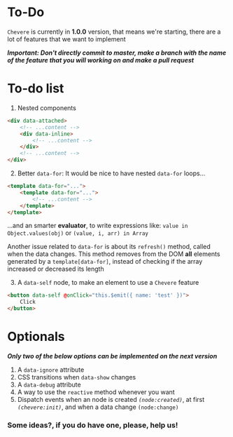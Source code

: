 To-Do
====

``Chevere`` is currently in **1.0.0** version, that means we're starting, there are a lot of features that we want to implement

***Important: Don't directly commit to master, make a branch with the name of the feature that you will working on and make a pull request***

# To-do list

1. Nested components

```html
<div data-attached>
    <!-- ...content -->
    <div data-inline>
        <!-- ...content -->
    </div>
    <!-- ...content -->
</div>
```

2. Better ``data-for``: It would be nice to have nested ``data-for`` loops...

```html
<template data-for="...">
    <template data-for="...">
        <!-- ...content -->
    </template>
</template>
```
...and an smarter **evaluator**, to write expressions like: ``value in Object.values(obj)`` or ``(value, i, arr) in Array``

Another issue related to ``data-for`` is about its ``refresh()`` method, called when the data changes. This method removes from the DOM **all** elements generated by a ``template[data-for]``, instead of checking if the array increased or decreased its length

3. A ``data-self`` node, to make an element to use a ``Chevere`` feature 

```html
<button data-self @onClick="this.$emit({ name: 'test' })">
    Click
</button>
```

# Optionals

***Only two of the below options can be implemented on the next version***
1. A ``data-ignore`` attribute
2. CSS transitions when ``data-show`` changes
3. A ``data-debug`` attribute
4. A way to use the ``reactive`` method whenever you want
5. Dispatch events when an node is created *``(node:created)``*, at first *``(chevere:init)``*, and when a data change ``(node:change)``


### Some ideas?, if you do have one, please, help us!